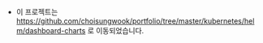 * 이 프로젝트는 https://github.com/choisungwook/portfolio/tree/master/kubernetes/helm/dashboard-charts 로 이동되었습니다.
